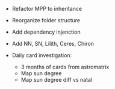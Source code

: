- Refactor MPP to inheritance
- Reorganize folder structure
- Add dependency injenction
- Add NN, SN, Lilith, Ceres, Chiron

- Daily card investigation:
  - 3 months of cards from astromatrix
  - Map sun degree
  - Map sun degree diff vs natal